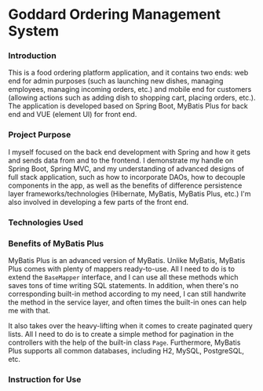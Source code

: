 # Goddard Ordering Management System

### Introduction

This is a food ordering platform application, and it contains two ends: web end for admin purposes (such as launching new dishes, managing employees, 
managing incoming orders, etc.) and mobile end for customers (allowing actions such as adding dish to shopping cart, placing orders, etc.). 
The application is developed based on Spring Boot, MyBatis Plus for back end and VUE (element UI) for front end.

### Project Purpose

I myself focused on the back end development with Spring and how it gets and sends data from and to the frontend.
I demonstrate my handle on Spring Boot, Spring MVC, and my understanding of advanced designs of full stack application,
such as how to incorporate DAOs, how to decouple components in the app, as well as the benefits of difference persistence layer frameworks/technologies (Hibernate, MyBatis, MyBatis Plus, etc.)
I'm also involved in developing a few parts of the front end.


### Technologies Used


### Benefits of MyBatis Plus

MyBatis Plus is an advanced version of MyBatis. Unlike MyBatis, MyBatis Plus comes with plenty of mappers ready-to-use. All I need to do is to extend the `BaseMapper` interface,
and I can use all these methods which saves tons of time writing SQL statements. In addition, when there's no corresponding built-in method according to my need, I can still handwrite
the method in the service layer, and often times the built-in ones can help me with that.

It also takes over the heavy-lifting when it comes to create paginated query lists. All I need to do is to create a simple method for pagination
in the controllers with the help of the built-in class `Page`. Furthermore, MyBatis Plus supports all common databases, including H2, MySQL, PostgreSQL, etc.


### Instruction for Use
